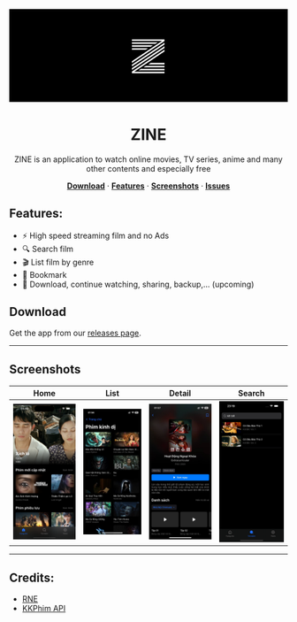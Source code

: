 <picture>
  <img alt="banner" src="https://github.com/lngdao/zine-app/raw/main/static/repo_banner.png" />
</picture>

<h1 align="center">ZINE</h1>

<div align="center">
<p>  
  ZINE is an application to watch online movies, TV series, anime and many other contents and especially free
</p>

<p>
  <strong><a href="https://github.com/lngdao/zine-app/releases">Download</a></strong>
  ·
  <strong><a href="https://github.com/lngdao/zine-app#Features">Features</a></strong>
  ·
  <strong><a href="https://github.com/lngdao/zine-app#Screenshots">Screenshots</a></strong>
  ·
  <strong><a href="https://github.com/lngdao/zine-app/issues">Issues</a></strong>
</p>
</div>

## Features:

- ⚡️ High speed streaming film and no Ads
- 🔍 Search film
- 🎬 List film by genre
- 🔖 Bookmark
- 🙈 Download, continue watching, sharing, backup,... (upcoming)

## Download

Get the app from our [releases page](https://github.com/lngdao/zine-app/releases).

---

## Screenshots

| Home                                                                                                    | List                                                                                                    | Detail                                                                                                    | Search                                                                                                    |
| ------------------------------------------------------------------------------------------------------- | ------------------------------------------------------------------------------------------------------- | --------------------------------------------------------------------------------------------------------- | --------------------------------------------------------------------------------------------------------- |
| <img src="https://github.com/lngdao/zine-app/raw/main/static/screenshot_1.png" alt="Home" width="200"/> | <img src="https://github.com/lngdao/zine-app/raw/main/static/screenshot_2.png" alt="List" width="200"/> | <img src="https://github.com/lngdao/zine-app/raw/main/static/screenshot_3.png" alt="Detail" width="200"/> | <img src="https://github.com/lngdao/zine-app/raw/main/static/screenshot_4.png" alt="Search" width="200"/> |

---

## Credits:

- [RNE](https://github.com/studio-hysteric/react-native-essential)
- [KKPhim API](https://www.kkphim.vip/)
